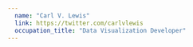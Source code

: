 ```yaml
---
  name: "Carl V. Lewis"
  link: https://twitter.com/carlvlewis
  occupation_title: "Data Visualization Developer"
---
```

